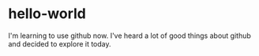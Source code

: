 # hello-world
I'm learning to use github now. 
I've heard a lot of good things about github and decided to explore it today.
